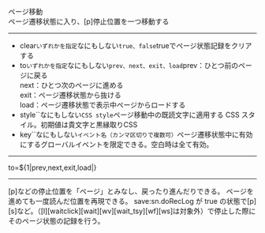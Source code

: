ページ移動  
ページ遷移状態に入り、[p]停止位置を一つ移動する

***
- clear`いずれかを指定`なにもしない`true、false`trueでページ状態記録をクリアする
- to`いずれかを指定`なにもしない`prev、next、exit、load`prev：ひとつ前のページに戻る<br/>next：ひとつ次のページに進める<br/>exit：ページ遷移状態から抜ける<br/>load：ページ遷移状態で表示中ページからロードする
- style``なにもしない`CSS style`ページ移動中の既読文字に適用する CSS スタイル。初期値は貴文字と黒縁取りCSS
- key``なにもしない`イベント名（カンマ区切りで複数可）`ページ遷移状態中に有効にするグローバルイベントを限定できる。空白時は全て有効。

***
to=${1|prev,next,exit,load|}

***
[p]などの停止位置を「ページ」とみなし、戻ったり進んだりできる。
ページを進めても一度読んだ位置を再現できる。
save:sn.doRecLog が true の状態で[p][s]など。（[l][waitclick][wait][wv][wait_tsy][wf][ws]は対象外）で停止した際にそのページ状態の記録を行う。
